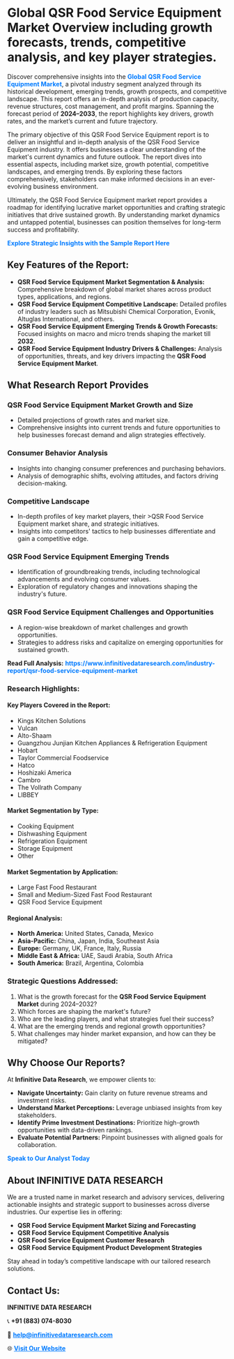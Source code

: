 <h1>Global QSR Food Service Equipment Market Overview including growth forecasts, trends, competitive analysis, and key player strategies.</h1>
<p>
Discover comprehensive insights into the 
<a href="https://www.infinitivedataresearch.com/industry-report/qsr-food-service-equipment-market" rel="dofollow" style="color: #007BFF; text-decoration: none;"><strong>Global QSR Food Service Equipment Market</strong></a>, a pivotal industry segment analyzed through its historical development, emerging trends, growth prospects, and competitive landscape. This report offers an in-depth analysis of production capacity, revenue structures, cost management, and profit margins. Spanning the forecast period of <strong>2024–2033</strong>, the report highlights key drivers, growth rates, and the market’s current and future trajectory.
</p>
<p>
The primary objective of this QSR Food Service Equipment report is to deliver an insightful and in-depth analysis of the QSR Food Service Equipment industry. It offers businesses a clear understanding of the market's current dynamics and future outlook. The report dives into essential aspects, including market size, growth potential, competitive landscapes, and emerging trends. By exploring these factors comprehensively, stakeholders can make informed decisions in an ever-evolving business environment.
</p>
<p>
Ultimately, the QSR Food Service Equipment market report provides a roadmap for identifying lucrative market opportunities and crafting strategic initiatives that drive sustained growth. By understanding market dynamics and untapped potential, businesses can position themselves for long-term success and profitability.
</p>
<p>
<a href="https://www.infinitivedataresearch.com/request-sample/reportId=110669" style="color: #007BFF; text-decoration: none;"><strong>Explore Strategic Insights with the Sample Report Here</strong></a>
</p>

<h2>Key Features of the Report:</h2>
<ul>
<li><strong>QSR Food Service Equipment Market Segmentation & Analysis:</strong> Comprehensive breakdown of global market shares across product types, applications, and regions.</li>
<li><strong>QSR Food Service Equipment Competitive Landscape:</strong> Detailed profiles of industry leaders such as Mitsubishi Chemical Corporation, Evonik, Altuglas International, and others.</li>
<li><strong>QSR Food Service Equipment Emerging Trends & Growth Forecasts:</strong> Focused insights on macro and micro trends shaping the market till <strong>2032</strong>.</li>
<li><strong>QSR Food Service Equipment Industry Drivers & Challenges:</strong> Analysis of opportunities, threats, and key drivers impacting the <strong>QSR Food Service Equipment Market</strong>.</li>
</ul>

<h2>What Research Report Provides</h2>
<h3>QSR Food Service Equipment Market Growth and Size</h3>
<ul>
<li>Detailed projections of growth rates and market size.</li>
<li>Comprehensive insights into current trends and future opportunities to help businesses forecast demand and align strategies effectively.</li>
</ul>

<h3>Consumer Behavior Analysis</h3>
<ul>
<li>Insights into changing consumer preferences and purchasing behaviors.</li>
<li>Analysis of demographic shifts, evolving attitudes, and factors driving decision-making.</li>
</ul>

<h3>Competitive Landscape</h3>
<ul>
<li>In-depth profiles of key market players, their >QSR Food Service Equipment market share, and strategic initiatives.</li>
<li>Insights into competitors' tactics to help businesses differentiate and gain a competitive edge.</li>
</ul>

<h3>QSR Food Service Equipment Emerging Trends</h3>
<ul>
<li>Identification of groundbreaking trends, including technological advancements and evolving consumer values.</li>
<li>Exploration of regulatory changes and innovations shaping the industry's future.</li>
</ul>

<h3>QSR Food Service Equipment Challenges and Opportunities</h3>
<ul>
<li>A region-wise breakdown of market challenges and growth opportunities.</li>
<li>Strategies to address risks and capitalize on emerging opportunities for sustained growth.</li>
</ul>
<p><strong>Read Full Analysis:</strong> <a href="https://www.infinitivedataresearch.com/industry-report/qsr-food-service-equipment-market" rel="dofollow" style="color: #007BFF; text-decoration: none;"><strong>https://www.infinitivedataresearch.com/industry-report/qsr-food-service-equipment-market</strong></a></p>
<h3>Research Highlights:</h3>
<h4>Key Players Covered in the Report:</h4>
<ul><li>Kings Kitchen Solutions</li><li>Vulcan</li><li>Alto-Shaam</li><li>Guangzhou Junjian Kitchen Appliances &amp; Refrigeration Equipment</li><li>Hobart</li><li>Taylor Commercial Foodservice</li><li>Hatco</li><li>Hoshizaki America</li><li>Cambro</li><li>The Vollrath Company</li><li>LIBBEY</li></ul>
<h4>Market Segmentation by Type:</h4>
<ul><li>Cooking Equipment</li><li>Dishwashing Equipment</li><li>Refrigeration Equipment</li><li>Storage Equipment</li><li>Other</li></ul>
<h4>Market Segmentation by Application:</h4>
<ul><li>Large Fast Food Restaurant</li><li>Small and Medium-Sized Fast Food Restaurant</li><li>QSR Food Service Equipment</li></ul>

<h4>Regional Analysis:</h4>
<ul>
<li><strong>North America:</strong> United States, Canada, Mexico</li>
<li><strong>Asia-Pacific:</strong> China, Japan, India, Southeast Asia</li>
<li><strong>Europe:</strong> Germany, UK, France, Italy, Russia</li>
<li><strong>Middle East & Africa:</strong> UAE, Saudi Arabia, South Africa</li>
<li><strong>South America:</strong> Brazil, Argentina, Colombia</li>
</ul>

<h3>Strategic Questions Addressed:</h3>
<ol>
<li>What is the growth forecast for the <strong>QSR Food Service Equipment Market</strong> during 2024–2032?</li>
<li>Which forces are shaping the market's future?</li>
<li>Who are the leading players, and what strategies fuel their success?</li>
<li>What are the emerging trends and regional growth opportunities?</li>
<li>What challenges may hinder market expansion, and how can they be mitigated?</li>
</ol>

<h2>Why Choose Our Reports?</h2>
<p>At <strong>Infinitive Data Research</strong>, we empower clients to:</p>
<ul>
<li><strong>Navigate Uncertainty:</strong> Gain clarity on future revenue streams and investment risks.</li>
<li><strong>Understand Market Perceptions:</strong> Leverage unbiased insights from key stakeholders.</li>
<li><strong>Identify Prime Investment Destinations:</strong> Prioritize high-growth opportunities with data-driven rankings.</li>
<li><strong>Evaluate Potential Partners:</strong> Pinpoint businesses with aligned goals for collaboration.</li>
</ul>
<p><a href="https://www.infinitivedataresearch.com/industry-report/qsr-food-service-equipment-market" rel="dofollow" style="color: #007BFF; text-decoration: none;"><strong>Speak to Our Analyst Today</strong></a></p>

<h2>About INFINITIVE DATA RESEARCH</h2>
<p>We are a trusted name in market research and advisory services, delivering actionable insights and strategic support to businesses across diverse industries. Our expertise lies in offering:</p>
<ul>
<li><strong>QSR Food Service Equipment Market Sizing and Forecasting</strong></li>
<li><strong>QSR Food Service Equipment Competitive Analysis</strong></li>
<li><strong>QSR Food Service Equipment Customer Research</strong></li>
<li><strong>QSR Food Service Equipment Product Development Strategies</strong></li>
</ul>
<p>Stay ahead in today’s competitive landscape with our tailored research solutions.</p>

<h2>Contact Us:</h2>
<p><strong>INFINITIVE DATA RESEARCH</strong></p>
<p>📞 <strong>+91 (883) 074-8030</strong></p>
<p>📧 <strong><a href="mailto:help@infinitivedataresearch.com" style="color: #007BFF;">help@infinitivedataresearch.com</a></strong></p>
<p>🌐 <strong><a href="https://www.infinitivedataresearch.com" rel="dofollow" style="color: #007BFF;">Visit Our Website</a></strong></p>